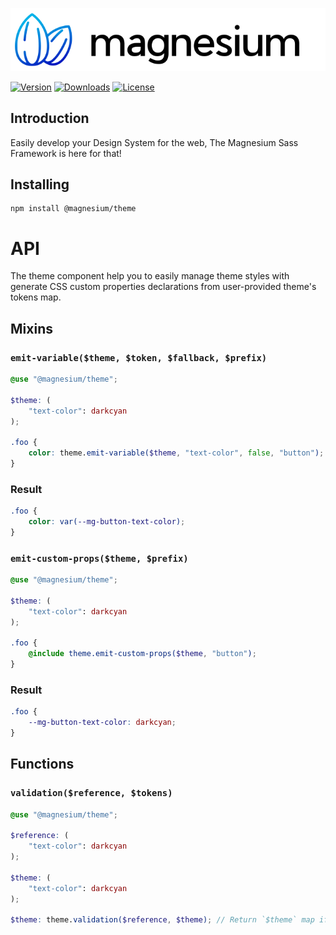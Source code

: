 <div align="center">

![Magnesium Design](.github/banner.svg)

</div>

[![Version](https://flat.badgen.net/npm/v/@magnesium/theme)](https://www.npmjs.com/package/@magnesium/theme)
[![Downloads](https://flat.badgen.net/npm/dt/@magnesium/theme)](https://www.npmjs.com/package/@magnesium/theme)
[![License](https://flat.badgen.net/npm/license/@magnesium/theme)](https://www.npmjs.com/package/@magnesium/theme)

## Introduction

Easily develop your Design System for the web, The Magnesium Sass Framework is here for that!

## Installing

```shell
npm install @magnesium/theme
```

# API

The theme component help you to easily manage theme styles with generate CSS custom properties declarations from
user-provided theme's tokens map.

## Mixins

### `emit-variable($theme, $token, $fallback, $prefix)`

```scss
@use "@magnesium/theme";

$theme: (
    "text-color": darkcyan
);

.foo {
    color: theme.emit-variable($theme, "text-color", false, "button");
}
```

### Result

```css
.foo {
    color: var(--mg-button-text-color);
}
```

### `emit-custom-props($theme, $prefix)`

```scss
@use "@magnesium/theme";

$theme: (
    "text-color": darkcyan
);

.foo {
    @include theme.emit-custom-props($theme, "button");
}
```

### Result

```scss
.foo {
    --mg-button-text-color: darkcyan;
}
```

## Functions

### `validation($reference, $tokens)`

```scss
@use "@magnesium/theme";

$reference: (
    "text-color": darkcyan
);

$theme: (
    "text-color": darkcyan
);

$theme: theme.validation($reference, $theme); // Return `$theme` map if true or error if false.
```
